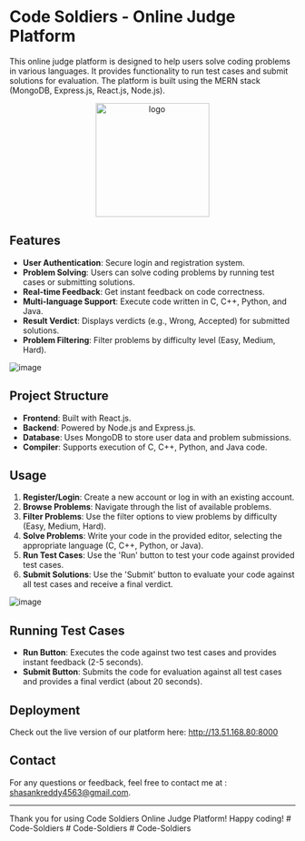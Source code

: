 # Code Soldiers - Online Judge Platform

This online judge platform is designed to help users solve coding problems in various languages. It provides functionality to run test cases and submit solutions for evaluation. The platform is built using the MERN stack (MongoDB, Express.js, React.js, Node.js).

<div align="center">
    <img src="https://github.com/user-attachments/assets/d1e59d57-7caa-4a46-bea6-cf47198369b0" alt="logo" width="200" height="200">
</div>

## Features

- **User Authentication**: Secure login and registration system.
- **Problem Solving**: Users can solve coding problems by running test cases or submitting solutions.
- **Real-time Feedback**: Get instant feedback on code correctness.
- **Multi-language Support**: Execute code written in C, C++, Python, and Java.
- **Result Verdict**: Displays verdicts (e.g., Wrong, Accepted) for submitted solutions.
- **Problem Filtering**: Filter problems by difficulty level (Easy, Medium, Hard).

![image](https://github.com/user-attachments/assets/51106594-3db1-44d4-afb2-0d0d326d5cb0)

## Project Structure

- **Frontend**: Built with React.js.
- **Backend**: Powered by Node.js and Express.js.
- **Database**: Uses MongoDB to store user data and problem submissions.
- **Compiler**: Supports execution of C, C++, Python, and Java code.

## Usage

1. **Register/Login**: Create a new account or log in with an existing account.
2. **Browse Problems**: Navigate through the list of available problems.
3. **Filter Problems**: Use the filter options to view problems by difficulty (Easy, Medium, Hard).
4. **Solve Problems**: Write your code in the provided editor, selecting the appropriate language (C, C++, Python, or Java).
5. **Run Test Cases**: Use the 'Run' button to test your code against provided test cases.
6. **Submit Solutions**: Use the 'Submit' button to evaluate your code against all test cases and receive a final verdict.

![image](https://github.com/user-attachments/assets/5b7713fe-0512-400b-8521-b3579162a547)

## Running Test Cases

- **Run Button**: Executes the code against two test cases and provides instant feedback (2-5 seconds).
- **Submit Button**: Submits the code for evaluation against all test cases and provides a final verdict (about 20 seconds).

## Deployment

Check out the live version of our platform here: http://13.51.168.80:8000

## Contact

For any questions or feedback, feel free to contact me at : shasankreddy4563@gmail.com.

---

Thank you for using Code Soldiers Online Judge Platform! Happy coding!
#   C o d e - S o l d i e r s  
 #   C o d e - S o l d i e r s  
 #   C o d e - S o l d i e r s  
 